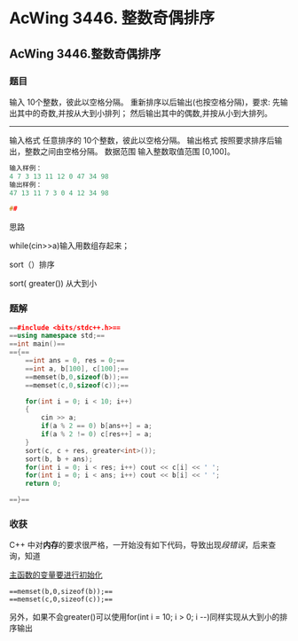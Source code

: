 # AcWing 3446. 整数奇偶排序

## AcWing 3446.整数奇偶排序

### 题目

输入 10个整数，彼此以空格分隔。
重新排序以后输出(也按空格分隔)，要求:
先输出其中的奇数,并按从大到小排列；
然后输出其中的偶数,并按从小到大排列。

---------------------------------------------------

输入格式
任意排序的 10个整数，彼此以空格分隔。
输出格式
按照要求排序后输出，整数之间由空格分隔。
数据范围
输入整数取值范围 [0,100]。

```c++
输入样例：
4 7 3 13 11 12 0 47 34 98
输出样例：
47 13 11 7 3 0 4 12 34 98

## 
```

思路

while(cin>>a)输入用数组存起来；

sort（）排序

sort(  greater<int>()) 从大到小

### 题解

``` C++
==#include <bits/stdc++.h>==
==using namespace std;==
==int main()==
=={==
    ==int ans = 0, res = 0;==
    ==int a, b[100], c[100];==
    ==memset(b,0,sizeof(b));==
    ==memset(c,0,sizeof(c));==

​    for(int i = 0; i < 10; i++)
​    {
​        cin >> a;
​        if(a % 2 == 0) b[ans++] = a;
​        if(a % 2 != 0) c[res++] = a;
​    }
​    sort(c, c + res, greater<int>());
​    sort(b, b + ans);
​    for(int i = 0; i < res; i++) cout << c[i] << ' ';
​    for(int i = 0; i < ans; i++) cout << b[i] << ' ';
​    return 0;

==}==
```

### 收获

C++ 中对**内存**的要求很严格，一开始没有如下代码，导致出现*段错误*，后来查询，知道

<u>主函数的变量要进行初始化</u>

```
==memset(b,0,sizeof(b));==
==memset(c,0,sizeof(c));==
```

另外，如果不会greater<int>()可以使用for(int i  = 10; i > 0; i --)同样实现从大到小的排序输出
